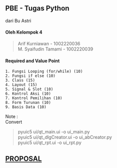 ## PBE - Tugas Python
dari Bu Astri

#### Oleh Kelompok 4  
> Arif Kurniawan - 1002220036   
> M. Syaifudin Tamami - 1002220039  

#### Required and Value Point
```
1. Fungsi Looping (for/while) (10)  
2. Fungsi if else (10)  
3. Class (15)  
4. Layout (15)  
5. Signal & Slot (10)  
6. Kontrol Aksi (10)  
7. Kontrol Pemilihan (10)  
8. Form Turunan (10)  
9. Basis Data (10)  
```

Note :  
Convert  
> pyuic5 ui/qt_main.ui -o ui_main.py  
> pyuic5 ui/qt_dlgCreator.ui -o ui_abCreator.py  
> pyuic5 ui/qt_rpt.ui -o ui_rpt.py  

## [PROPOSAL](resource/UAS_Proposal_Aplikasi_BukuTamu.pdf)
